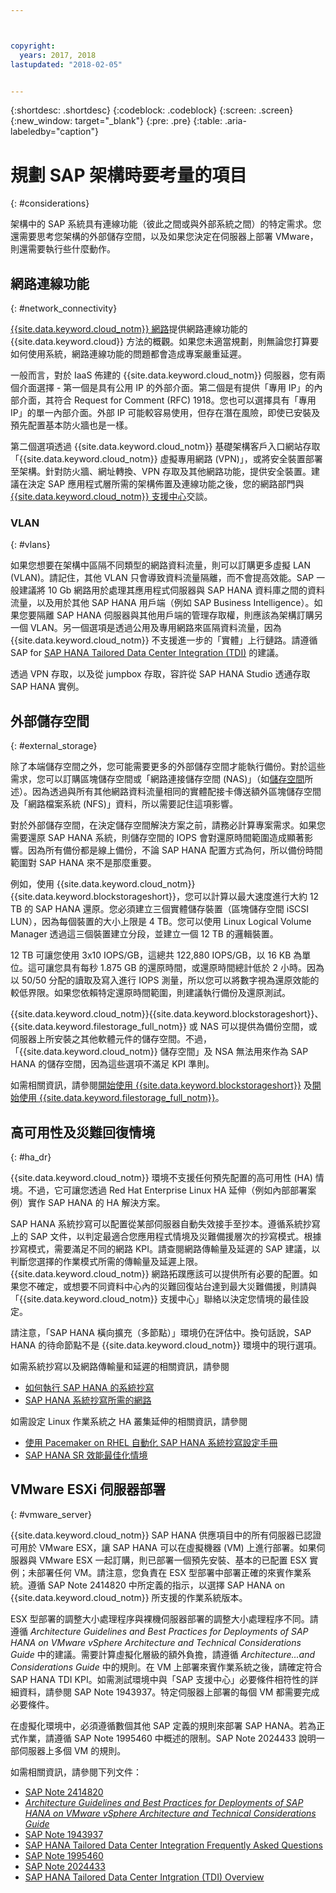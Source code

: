 ```yaml
---



copyright:
  years: 2017, 2018
lastupdated: "2018-02-05"


---
```


{:shortdesc: .shortdesc}
{:codeblock: .codeblock}
{:screen: .screen}
{:new_window: target="_blank"}
{:pre: .pre}
{:table: .aria-labeledby="caption"}

# 規劃 SAP 架構時要考量的項目
{: #considerations}

架構中的 SAP 系統具有連線功能（彼此之間或與外部系統之間）的特定需求。您還需要思考您架構的外部儲存空間，以及如果您決定在伺服器上部署 VMware，則還需要執行些什麼動作。

## 網路連線功能
{: #network_connectivity}

[{{site.data.keyword.cloud_notm}} 網路](/docs/infrastructure/sap-hana/hana-about.html#ibm_cloud_network)提供網路連線功能的 {{site.data.keyword.cloud}} 方法的概觀。如果您未適當規劃，則無論您打算要如何使用系統，網路連線功能的問題都會造成專案嚴重延遲。 

一般而言，對於 IaaS 佈建的 {{site.data.keyword.cloud_notm}} 伺服器，您有兩個介面選擇 - 第一個是具有公用 IP 的外部介面。第二個是有提供「專用 IP」的內部介面，其符合 Request for Comment (RFC) 1918。您也可以選擇具有「專用 IP」的單一內部介面。外部 IP 可能較容易使用，但存在潛在風險，即使已安裝及預先配置基本防火牆也是一樣。

第二個選項透過 {{site.data.keyword.cloud_notm}} 基礎架構客戶入口網站存取「{{site.data.keyword.cloud_notm}} 虛擬專用網路 (VPN)」，或將安全裝置部署至架構。針對防火牆、網址轉換、VPN 存取及其他網路功能，提供安全裝置。建議在決定 SAP 應用程式層所需的架構佈置及連線功能之後，您的網路部門與 [{{site.data.keyword.cloud_notm}} 支援中心](https://console.bluemix.net/docs/get-support/howtogetsupport.html#getting-customer-support)交談。

### VLAN
{: #vlans}

如果您想要在架構中區隔不同類型的網路資料流量，則可以訂購更多虛擬 LAN (VLAN)。請記住，其他 VLAN 只會導致資料流量隔離，而不會提高效能。SAP 一般建議將 10 Gb 網路用於處理其應用程式伺服器與 SAP HANA 資料庫之間的資料流量，以及用於其他 SAP HANA 用戶端（例如 SAP Business Intelligence）。如果您要隔離 SAP HANA 伺服器與其他用戶端的管理存取權，則應該為架構訂購另一個 VLAN。另一個選項是透過公用及專用網路來區隔資料流量，因為 {{site.data.keyword.cloud_notm}} 不支援進一步的「實體」上行鏈路。請遵循 SAP for [SAP HANA Tailored Data Center Integration (TDI)](https://blogs.saphana.com/2015/02/18/sap-hana-tailored-data-center-integration-tdi-overview/) 的建議。

透過 VPN 存取，以及從 jumpbox 存取，容許從 SAP HANA Studio 透通存取 SAP HANA 實例。

## 外部儲存空間
{: #external_storage}

除了本端儲存空間之外，您可能需要更多的外部儲存空間才能執行備份。對於這些需求，您可以訂購區塊儲存空間或「網路連接儲存空間 (NAS)」（如[儲存空間](/docs/infrastructure/sap-hana/hana-general-iaas-concepts.html#storage)所述）。因為透過與所有其他網路資料流量相同的實體配接卡傳送額外區塊儲存空間及「網路檔案系統 (NFS)」資料，所以需要記住這項影響。 

對於外部儲存空間，在決定儲存空間解決方案之前，請務必計算專案需求。如果您需要還原 SAP HANA 系統，則儲存空間的 IOPS 會對還原時間範圍造成顯著影響。因為所有備份都是線上備份，不論 SAP HANA 配置方式為何，所以備份時間範圍對 SAP HANA 來不是那麼重要。

例如，使用 {{site.data.keyword.cloud_notm}}{{site.data.keyword.blockstorageshort}}，您可以計算以最大速度進行大約 12 TB 的 SAP HANA 還原。您必須建立三個實體儲存裝置（區塊儲存空間 iSCSI LUN），因為每個裝置的大小上限是 4 TB。您可以使用 Linux Logical Volume Manager 透過這三個裝置建立分段，並建立一個 12 TB 的邏輯裝置。 

12 TB 可讓您使用 3x10 IOPS/GB，這總共 122,880 IOPS/GB，以 16 KB 為單位。這可讓您具有每秒 1.875 GB 的還原時間，或還原時間總計低於 2 小時。因為以 50/50 分配的讀取及寫入進行 IOPS 測量，所以您可以將數字視為還原效能的較低界限。如果您依賴特定還原時間範圍，則建議執行備份及還原測試。

{{site.data.keyword.cloud_notm}}{{site.data.keyword.blockstorageshort}}、{{site.data.keyword.filestorage_full_notm}} 或 NAS 可以提供為備份空間，或伺服器上所安裝之其他軟體元件的儲存空間。不過，「{{site.data.keyword.cloud_notm}} 儲存空間」及 NSA 無法用來作為 SAP HANA 的儲存空間，因為這些選項不滿足 KPI 準則。

如需相關資訊，請參閱[開始使用 {{site.data.keyword.blockstorageshort}}](https://console.bluemix.net/docs/infrastructure/BlockStorage/index.html#getting-started-with-block-storage) 及[開始使用 {{site.data.keyword.filestorage_full_notm}}](https://console.bluemix.net/docs/infrastructure/FileStorage/index.html#getting-started-with-file-storage)。

## 高可用性及災難回復情境
{: #ha_dr}

{{site.data.keyword.cloud_notm}} 環境不支援任何預先配置的高可用性 (HA) 情境。不過，它可讓您透過 Red Hat Enterprise Linux HA 延伸（例如內部部署案例）實作 SAP HANA 的 HA 解決方案。

SAP HANA 系統抄寫可以配置從某部伺服器自動失效接手至抄本。遵循系統抄寫上的 SAP 文件，以判定最適合您應用程式情境及災難備援層次的抄寫模式。根據抄寫模式，需要滿足不同的網路 KPI。請查閱網路傳輸量及延遲的 SAP 建議，以判斷您選擇的作業模式所需的傳輸量及延遲上限。{{site.data.keyword.cloud_notm}} 網路拓蹼應該可以提供所有必要的配置。如果您不確定，或想要不同資料中心內的災難回復站台達到最大災難備援，則請與「{{site.data.keyword.cloud_notm}} 支援中心」聯絡以決定您情境的最佳設定。

請注意，「SAP HANA 橫向擴充（多節點）」環境仍在評估中。換句話說，SAP HANA 的待命節點不是 {{site.data.keyword.cloud_notm}} 環境中的現行選項。

如需系統抄寫以及網路傳輸量和延遲的相關資訊，請參閱
  * [如何執行 SAP HANA 的系統抄寫](https://www.sap.com/documents/2013/10/26c02b58-5a7c-0010-82c7-eda71af511fa.html)
  * [SAP HANA 系統抄寫所需的網路](https://www.sap.com/documents/2014/06/babb2b55-5a7c-0010-82c7-eda71af511fa.html)

如需設定 Linux 作業系統之 HA 叢集延伸的相關資訊，請參閱
  * [使用 Pacemaker on RHEL 自動化 SAP HANA 系統抄寫設定手冊](https://access.redhat.com/articles/1466063)
  * [SAP HANA SR 效能最佳化情境](https://www.suse.com/docrep/documents/ir8w88iwu7/suse_linux_enterprise_server_for_sap_applications_12_sp1.pdf)

## VMware ESXi 伺服器部署
{: #vmware_server}

{{site.data.keyword.cloud_notm}} SAP HANA 供應項目中的所有伺服器已認證可用於 VMware ESX，讓 SAP HANA 可以在虛擬機器 (VM) 上進行部署。如果伺服器與 VMware ESX 一起訂購，則已部署一個預先安裝、基本的已配置 ESX 實例；未部署任何 VM。請注意，您負責在 ESX 型部署中部署正確的來賓作業系統。遵循 SAP Note 2414820 中所定義的指示，以選擇 SAP HANA on {{site.data.keyword.cloud_notm}} 所支援的作業系統版本。

ESX 型部署的調整大小處理程序與裸機伺服器部署的調整大小處理程序不同。請遵循 *Architecture Guidelines and Best Practices for Deployments of SAP HANA on VMware vSphere Architecture and Technical Considerations Guide* 中的建議。需要計算虛擬化層級的額外負擔，請遵循 *Architecture...and Considerations Guide* 中的規則。在 VM 上部署來賓作業系統之後，請確定符合 SAP HANA TDI KPI。如需測試環境中與「SAP 支援中心」必要條件相符性的詳細資料，請參閱 SAP Note 1943937。特定伺服器上部署的每個 VM 都需要完成必要條件。

在虛擬化環境中，必須遵循數個其他 SAP 定義的規則來部署 SAP HANA。若為正式作業，請遵循 SAP Note 1995460 中概述的限制。SAP Note 2024433 說明一部伺服器上多個 VM 的規則。

如需相關資訊，請參閱下列文件：
  * [SAP Note 2414820](https://launchpad.support.sap.com/#/notes/2414820)
  * [*Architecture Guidelines and Best Practices for Deployments of SAP HANA on VMware vSphere Architecture and Technical Considerations Guide*](https://www.vmware.com/content/dam/digitalmarketing/vmware/en/pdf/whitepaper/sap_hana_on_vmware_vsphere_best_practices_guide-white-paper.pdf)
  * [SAP Note 1943937](https://launchpad.support.sap.com/#/notes/1943937)
  * [SAP HANA Tailored Data Center Integration Frequently Asked Questions](https://www.sap.com/documents/2016/05/e8705aae-717c-0010-82c7-eda71af511fa.html)
  * [SAP Note 1995460](https://launchpad.support.sap.com/#/notes/1995460)
  * [SAP Note 2024433](https://launchpad.support.sap.com/#/notes/2024433)
  * [SAP HANA Tailored Data Center Intgration (TDI) Overview](https://blogs.saphana.com/2015/02/18/sap-hana-tailored-data-center-integration-tdi-overview/)
